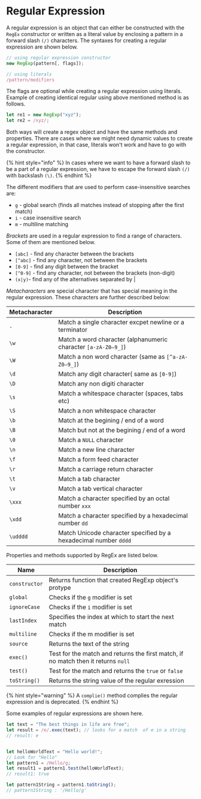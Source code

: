 # Regular Expression

A regular expression is an object that can either be constructed with the `RegEx` constructor or written as a literal value by enclosing a pattern in a forward slash `(/)` characters. The syntaxes for creating a regular expression are shown below.

```javascript
// using regular expression constructor
new RegExp(pattern[, flags]);

// using literals
/pattern/modifiers
```

The flags are optional while creating a regular expression using literals. Example of creating identical regular using above mentioned method is as follows.

```javascript
let re1 = new RegExp("xyz"); 
let re2 = /xyz/;
```

Both ways will create a regex object and have the same methods and properties. There are cases where we might need dynamic values to create a regular expression, in that case, literals won't work and have to go with the constructor.

{% hint style="info" %}
In cases where we want to have a forward slash to be a part of a regular expression, we have to escape the forward slash `(/)` with backslash `(\)`.
{% endhint %}

The different modifiers that are used to perform case-insensitive searches are:

* `g` - global search (finds all matches instead of stopping after the first match)
* `i` - case insensitive search
* `m` - multiline matching

_Brackets_ are used in a regular expression to find a range of characters. Some of them are mentioned below.

* `[abc]` - find any character between the brackets
* `[^abc]` - find any character, not between the brackets
* `[0-9]` - find any digit between the bracket
* `[^0-9]` - find any character, not between the brackets (non-digit)
* `(x|y)`- find any of the alternatives separated by |

_Metacharacters_ are special character that has special meaning in the regular expression. These characters are further described below:

| Metacharacter | Description                                                      |
| ------------- | ---------------------------------------------------------------- |
| `.`           | Match a single character excpet newline or a terminator          |
| `\w`          | Match a word character (alphanumeric character `[a-zA-Z0–9_]`)   |
| `\W`          | Match a non word character (same as `[^a-zA-Z0–9_]`)             |
| `\d`          | Match any digit character( same as `[0-9]`)                      |
| `\D`          | Match any non digiti character                                   |
| `\s`          | Match a whitespace character (spaces, tabs etc)                  |
| `\S`          | Match a non whitespace character                                 |
| `\b`          | Match at the begining / end of a word                            |
| `\B`          | Match but not at the begining / end of a word                    |
| `\0`          | Match a `NULL` character                                         |
|  `\n`             | Match a new line character                                       |
| `\f`          | Match a form feed character                                      |
|   `\r`            | Match a carriage return character                                |
|    `\t`           | Match a tab character                                            |
| `\v`          | Match a tab vertical character                                   |
| `\xxx`        | Match a character specified by an octal number `xxx`             |
| `\xdd`        | Match a character specified by a hexadecimal number `dd`         |
| `\udddd`      | Match Unicode character specified by a hexadecimal number `dddd` |

Properties and methods supported by RegEx are listed below.

| Name          | Description                                                                        |
| ------------- | ---------------------------------------------------------------------------------- |
| `constructor` | Returns function that created RegExp object's protype                              |
| `global`      | Checks if the `g` modifier is set                                                  |
| `ignoreCase`  | Checks if the `i` modifier is set                                                 |
| `lastIndex`   | Specifies the index at which to start the next match                               |
| `multiline`   | Checks if the m modifier is set                                                   |
| `source`      | Returns the text of the string                                                    |
| `exec()`      | Test for the match and returns the first match, if no match then it returns `null` |
| `test()`      | Test for the match and returns the `true` or `false`                               |
| `toString()`  | Returns the string value of the regular exression                                  |

{% hint style="warning" %}
A `complie()` method complies the regular expression and is deprecated.
{% endhint %}

Some examples of regular expressions are shown here.

```javascript
let text = "The best things in life are free";
let result = /e/.exec(text); // looks for a match  of e in a string
// result: e


let helloWorldText = "Hello world!";
// Look for "Hello"
let pattern1 = /Hello/g;
let result1 = pattern1.test(helloWorldText);
// result1: true

let pattern1String = pattern1.toString();
// pattern1String : '/Hello/g'
```
